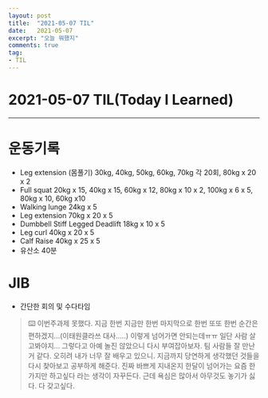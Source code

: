 ```yaml
---
layout: post 
title:  "2021-05-07 TIL"
date:   2021-05-07
excerpt: "오늘 뭐했지"
comments: true 
tag:
- TIL
---
```

 
# 2021-05-07 TIL(Today I Learned)

---

# 운동기록 
- Leg extension (몸풀기) 30kg, 40kg, 50kg, 60kg, 70kg 각 20회,  80kg x 20 x 2 
- Full squat 20kg x 15, 40kg x 15, 60kg x 12, 80kg x 10 x 2, 100kg x 6 x 5, 80kg x 10, 60kg x10
- Walking lunge 24kg x 5
- Leg extension 70kg x 20 x 5
- Dumbbell Stiff Legged Deadlift 18kg x 10 x 5
- Leg curl 40kg x 20 x 5
- Calf Raise 40kg x 25 x 5
- 유산소 40분

# JIB
- 간단한 회의 및 수다타임 
    
    
> ⌨️  이번주과제 못했다. 지금 한번 지금만 한번 마지막으로 한번 또또 한번 순간은 편하겠지...(이태원클라쓰 대사.....) 이렇게 넘어가면 안되는데ㅠㅠ
일단 사람 살고봐야지... 그렇다고 아예 놀진 않았으니 다시 부여잡아보자. 팀 사람들 잘 만난거 같다. 오히려 내가 너무 잘 배우고 있으니.
지금까지 당연하게 생각했던 것들을 다시 찾아보고 공부하게 해준다. 진짜 바쁘게 지내온지 한달이 넘어가는 요즘 한가지만 하고싶다 라는 생각이 자꾸든다.
근데 욕심은 많아서 아무것도 놓기가 싫다. 다 갖고싶다.


